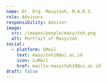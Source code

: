 ```yaml
---
name: Dr. Drg. Masyitoh, M.A.R.S.
role: Advisors
responsibility: Advisor
image:
  src: /images/people/masyitoh.png
  alt: Portrait of Masyitoh
social:
  - platform: GMail
    text: masyitoh10@ui.ac.id
    icon: LuMail
    href: mailto:masyitoh10@ui.ac.id
draft: false
---
```

